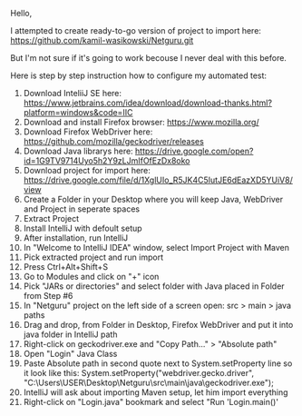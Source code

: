 Hello,

I attempted to create ready-to-go version of project to import here:
https://github.com/kamil-wasikowski/Netguru.git

But I'm not sure if it's going to work becouse I never deal with this before.

Here is step by step instruction how to configure my automated test:
1. Download InteliiJ SE here:
https://www.jetbrains.com/idea/download/download-thanks.html?platform=windows&code=IIC
2. Download and install Firefox browser:
https://www.mozilla.org/
3. Download Firefox WebDriver here:
https://github.com/mozilla/geckodriver/releases
4. Download Java librarys here:
https://drive.google.com/open?id=1G9TV9714Uyo5h2Y9zLJmIfOfEzDx8oko
5. Download project for import here:
https://drive.google.com/file/d/1XglUIo_R5JK4C5IutJE6dEazXD5YUiV8/view
6. Create a Folder in your Desktop where you will keep Java, WebDriver and Project in seperate spaces 
7. Extract Project
8. Install IntelliJ with defoult setup
9. After installation, run IntelliJ
10. In "Welcome to IntelliJ IDEA" window, select Import Project with Maven
11. Pick extracted project and run import
12. Press Ctrl+Alt+Shift+S
13. Go to Modules and click on "+" icon
14. Pick "JARs or directories" and select folder with Java placed in Folder from Step #6
15. In "Netguru" project on the left side of a screen open: src > main > java paths
16. Drag and drop, from Folder in Desktop, Firefox WebDriver and put it into java folder in IntelliJ path
17. Right-click on geckodriver.exe and "Copy Path..." > "Absolute path"
18. Open "Login" Java Class
19. Paste Absolute path in second quote next to System.setProperty line so it look like this:
System.setProperty("webdriver.gecko.driver", "C:\\Users\\USER\\Desktop\\Netguru\\src\\main\\java\\geckodriver.exe");
20. IntelliJ will ask about importing Maven setup, let him import everything
21. Right-click on "Login.java" bookmark and select "Run 'Login.main()'
